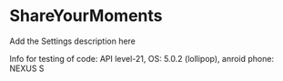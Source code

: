 # ShareYourMoments

Add the Settings description here

Info for testing of code: API level-21, OS: 5.0.2 (lollipop), anroid phone: NEXUS S
